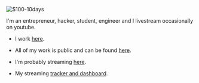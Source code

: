 <!--**AlekTurkmen/alekturkmen** is a ✨ _special_ ✨ repository because its `README.md` (this file) appears on your GitHub profile.-->
![$100-10days](https://github.com/user-attachments/assets/e25e829c-2941-48e1-bea8-a7e0aa049a9c)


I'm an entrepreneur, hacker, student, engineer and I livestream occasionally on youtube. 

- I work [here](paralleldistribution.com).

- All of my work is public and can be found [here](https://alekturkmen.notion.site/100-Users-7-Days-Alek-Turkmen-1360c1259cce80aa95ebd4dabd8c379f?pvs=4).

- I'm probably streaming [here](https://www.youtube.com/@alekturkmen/streams).

- My streaming [tracker and dashboard](https://www.alekturkmen.com/yt-heatmap/). 
